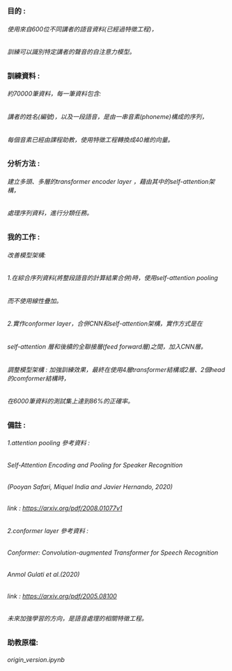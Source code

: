 ### 目的 :
###### 使用來自600位不同講者的語音資料(已經過特徵工程)，
###### 訓練可以識別特定講者的聲音的自注意力模型。

### 訓練資料 : 
###### 約70000筆資料，每一筆資料包含:
###### 講者的姓名(編號)，以及一段語音，是由一串音素(phoneme)構成的序列，
###### 每個音素已經由課程助教，使用特徵工程轉換成40維的向量。

### 分析方法 : 
###### 建立多頭、多層的transformer encoder layer ，藉由其中的self-attention架構，
###### 處理序列資料，進行分類任務。

### 我的工作 : 
###### 改善模型架構: 
###### 1.在綜合序列資料(將整段語音的計算結果合併)時，使用self-attention pooling
###### 而不使用線性疊加。
###### 2.實作conformer layer，合併CNN和self-attention架構，實作方式是在
###### self-attention 層和後續的全聯接層(feed forward層)之間，加入CNN層。
###### 調整模型架構 : 加強訓練效果，最終在使用4層transformer結構或2層、2個head的comformer結構時，
###### 在6000筆資料的測試集上達到86%的正確率。

### 備註 :
###### 1.attention pooling 參考資料 : 
###### Self-Attention Encoding and Pooling for Speaker Recognition
###### (Pooyan Safari, Miquel India and Javier Hernando, 2020)
###### link : https://arxiv.org/pdf/2008.01077v1
###### 2.conformer layer 參考資料 :
###### Conformer: Convolution-augmented Transformer for Speech Recognition
###### Anmol Gulati et al.(2020)
###### link : https://arxiv.org/pdf/2005.08100

###### 未來加強學習的方向，是語音處理的相關特徵工程。

### 助教原檔:
###### origin_version.ipynb
